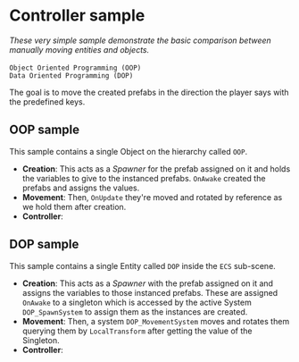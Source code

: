 # Controller sample

*These very simple sample demonstrate the basic comparison between manually moving entities and objects.*
<br><br>
`Object Oriented Programming (OOP)`
<br>
`Data Oriented Programming (DOP)`

The goal is to move the created prefabs in the direction the player says with the predefined keys.

## OOP sample

This sample contains a single Object on the hierarchy called `OOP`. <br>
* **Creation**: This acts as a *Spawner* for the prefab assigned on it and holds the variables to give to the instanced prefabs. `OnAwake` created the prefabs and assigns the values. <br>
* **Movement**: Then, `OnUpdate` they're moved and rotated by reference as we hold them after creation.
* **Controller**: 

## DOP sample

This sample contains a single Entity called `DOP` inside the `ECS` sub-scene. <br>
* **Creation**: This acts as a *Spawner* with the prefab assigned on it and assigns the variables to those instanced prefabs. These are assigned `OnAwake` to a singleton which is accessed by the active System `DOP_SpawnSystem` to assign them as the instances are created.
* **Movement**: Then, a system `DOP_MovementSystem` moves and rotates them querying them by `LocalTransform` after getting the value of the Singleton.
* **Controller**: 
